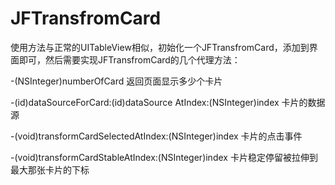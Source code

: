 # JFTransfromCard
使用方法与正常的UITableView相似，初始化一个JFTransfromCard，添加到界面即可，然后需要实现JFTransfromCard的几个代理方法：

-(NSInteger)numberOfCard
返回页面显示多少个卡片

-(id)dataSourceForCard:(id)dataSource AtIndex:(NSInteger)index
卡片的数据源

-(void)transformCardSelectedAtIndex:(NSInteger)index
卡片的点击事件

-(void)transformCardStableAtIndex:(NSInteger)index
卡片稳定停留被拉伸到最大那张卡片的下标
